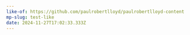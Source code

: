 ```yaml
---
like-of: https://github.com/paulrobertlloyd/paulrobertlloyd-content
mp-slug: test-like
date: 2024-11-27T17:02:33.333Z
---
```

